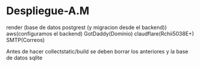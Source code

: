 # Despliegue-A.M
render (base de datos postgrest (y migracion desde el backend))
aws(configuramos el backend)
GotDaddy(Dominio)
claudflare(Rchii5038E+)
SMTP(Correos)


Antes de hacer collectstatic/build se deben borrar los anteriores y la base de datos sqlite
